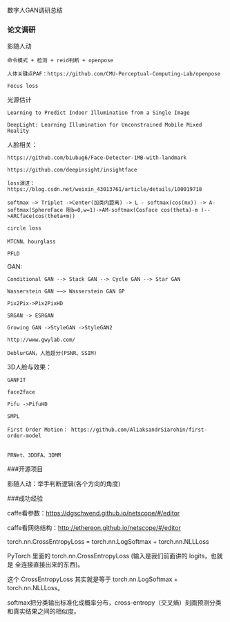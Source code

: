 数字人GAN调研总结

### 论文调研

影随人动
	
	命令模式 + 检测 + reid判断 + openpose
	
	人体关键点PAF：https://github.com/CMU-Perceptual-Computing-Lab/openpose
	
	Focus loss 

光源估计
	
	Learning to Predict Indoor Illumination from a Single Image
	
	DeepLight: Learning Illumination for Unconstrained Mobile Mixed Reality 

人脸相关：
	
	https://github.com/biubug6/Face-Detector-1MB-with-landmark
	
	https://github.com/deepinsight/insightface
	
	loss演进：https://blog.csdn.net/weixin_43013761/article/details/100019718
	
	softmax —> Triplet ->Center(加类内距离) -> L - softmax(cos(mx)) -> A-softmax(SphereFace 限b=0,w=1)->AM-softmax(CosFace cos(theta)-m )-->ARCface(cos(theta+m))
	
	circle loss
	
	MTCNN、hourglass 
	
	PFLD
	
GAN:
		
	Conditional GAN --> Stack GAN --> Cycle GAN --> Star GAN 
	
	Wasserstein GAN ——> Wasserstein GAN GP
	
	Pix2Pix->Pix2PixHD
	
	SRGAN -> ESRGAN
	
	Growing GAN ->StyleGAN ->StyleGAN2
	
	http://www.gwylab.com/
	
	DeblurGAN，人脸超分(PSNR、SSIM)
	
3D人脸与效果：
	
	GANFIT

	face2face
	
	Pifu ->PifuHD
	
	SMPL 
	
	First Order Motion： https://github.com/AliaksandrSiarohin/first-order-model

	
	PRNet、3DDFA、3DMM
	
###开源项目

影随人动：举手判断逻辑(各个方向的角度)

###成功经验


caffe看参数：https://dgschwend.github.io/netscope/#/editor

caffe看网络结构：http://ethereon.github.io/netscope/#/editor

torch.nn.CrossEntropyLoss =  torch.nn.LogSoftmax + torch.nn.NLLLoss

PyTorch 里面的 torch.nn.CrossEntropyLoss (输入是我们前面讲的 logits，也就是 全连接直接出来的东西)。

这个 CrossEntropyLoss 其实就是等于 torch.nn.LogSoftmax + torch.nn.NLLLoss。

softmax把分类输出标准化成概率分布，cross-entropy（交叉熵）刻画预测分类和真实结果之间的相似度。
